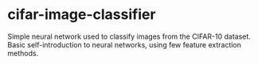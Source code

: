 # cifar-image-classifier
Simple neural network used to classify images from the CIFAR-10 dataset. Basic self-introduction to neural networks, using few feature extraction methods.
